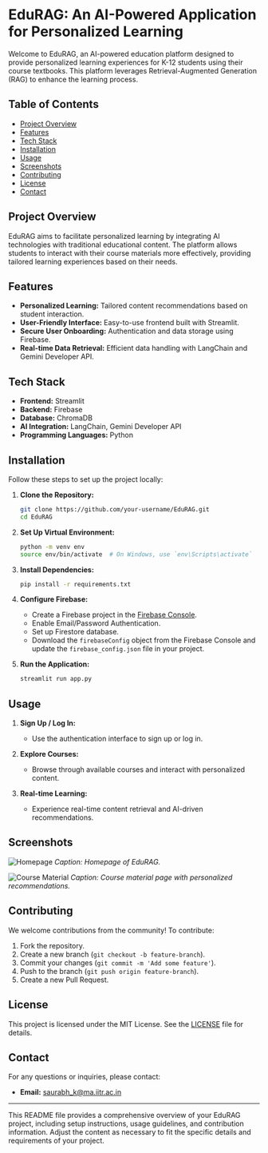 # EduRAG: An AI-Powered Application for Personalized Learning

Welcome to EduRAG, an AI-powered education platform designed to provide personalized learning experiences for K-12 students using their course textbooks. This platform leverages Retrieval-Augmented Generation (RAG) to enhance the learning process.

## Table of Contents

- [Project Overview](#project-overview)
- [Features](#features)
- [Tech Stack](#tech-stack)
- [Installation](#installation)
- [Usage](#usage)
- [Screenshots](#screenshots)
- [Contributing](#contributing)
- [License](#license)
- [Contact](#contact)

## Project Overview

EduRAG aims to facilitate personalized learning by integrating AI technologies with traditional educational content. The platform allows students to interact with their course materials more effectively, providing tailored learning experiences based on their needs.

## Features

- **Personalized Learning:** Tailored content recommendations based on student interaction.
- **User-Friendly Interface:** Easy-to-use frontend built with Streamlit.
- **Secure User Onboarding:** Authentication and data storage using Firebase.
- **Real-time Data Retrieval:** Efficient data handling with LangChain and Gemini Developer API.

## Tech Stack

- **Frontend:** Streamlit
- **Backend:** Firebase
- **Database:** ChromaDB
- **AI Integration:** LangChain, Gemini Developer API
- **Programming Languages:** Python

## Installation

Follow these steps to set up the project locally:

1. **Clone the Repository:**
   ```bash
   git clone https://github.com/your-username/EduRAG.git
   cd EduRAG
   ```

2. **Set Up Virtual Environment:**
   ```bash
   python -m venv env
   source env/bin/activate  # On Windows, use `env\Scripts\activate`
   ```

3. **Install Dependencies:**
   ```bash
   pip install -r requirements.txt
   ```

4. **Configure Firebase:**
   - Create a Firebase project in the [Firebase Console](https://console.firebase.google.com/).
   - Enable Email/Password Authentication.
   - Set up Firestore database.
   - Download the `firebaseConfig` object from the Firebase Console and update the `firebase_config.json` file in your project.

5. **Run the Application:**
   ```bash
   streamlit run app.py
   ```

## Usage

1. **Sign Up / Log In:**
   - Use the authentication interface to sign up or log in.
   
2. **Explore Courses:**
   - Browse through available courses and interact with personalized content.
   
3. **Real-time Learning:**
   - Experience real-time content retrieval and AI-driven recommendations.

## Screenshots

![Homepage](assets/screenshot1.png)
*Caption: Homepage of EduRAG.*

![Course Material](assets/screenshot2.png)
*Caption: Course material page with personalized recommendations.*

## Contributing

We welcome contributions from the community! To contribute:

1. Fork the repository.
2. Create a new branch (`git checkout -b feature-branch`).
3. Commit your changes (`git commit -m 'Add some feature'`).
4. Push to the branch (`git push origin feature-branch`).
5. Create a new Pull Request.

## License

This project is licensed under the MIT License. See the [LICENSE](LICENSE) file for details.

## Contact

For any questions or inquiries, please contact:

- **Email:** saurabh_k@ma.iitr.ac.in
---

This README file provides a comprehensive overview of your EduRAG project, including setup instructions, usage guidelines, and contribution information. Adjust the content as necessary to fit the specific details and requirements of your project.
